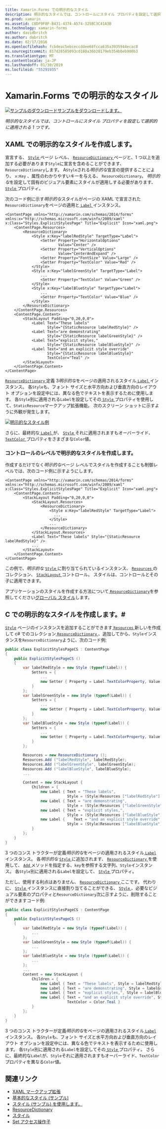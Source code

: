```yaml
---
title: Xamarin.Forms での明示的なスタイル
description: 明示的なスタイルでは、コントロールにスタイル プロパティを設定して選択的に適用される 1 つです。 この記事では、Xamarin.Forms アプリケーションで明示的なスタイルを使用する方法について説明します。
ms.prod: xamarin
ms.assetid: C0DF9F8F-B431-4374-A574-325BC3C41A3B
ms.technology: xamarin-forms
author: davidbritch
ms.author: dabritch
ms.date: 02/17/2016
ms.openlocfilehash: fcbdeac5ebceccddee68fcca635a3935944ecac8
ms.sourcegitcommit: 817d26585093cd180a36b28179eb354b0eb900b3
ms.translationtype: MT
ms.contentlocale: ja-JP
ms.lasthandoff: 01/30/2019
ms.locfileid: "55291935"
---
```

# <a name="explicit-styles-in-xamarinforms"></a>Xamarin.Forms での明示的なスタイル

[![サンプルのダウンロード](~/media/shared/download.png)サンプルをダウンロードします。](https://developer.xamarin.com/samples/xamarin-forms/UserInterface/Styles/BasicStyles/)

_明示的なスタイルでは、コントロールにスタイル プロパティを設定して選択的に適用される 1 つです。_

## <a name="create-an-explicit-style-in-xaml"></a>XAML での明示的なスタイルを作成します。

宣言する、 [ `Style` ](xref:Xamarin.Forms.Style)ページ レベル、 [ `ResourceDictionary` ](xref:Xamarin.Forms.ResourceDictionary)ページと、1 つ以上を追加する必要があります`Style`に宣言を含めることができます、`ResourceDictionary`します。 A`Style`される*明示的な*宣言の提供することにより、 `x:Key` 、属性のわかりやすいキーを与える、 `ResourceDictionary`。 *明示的な*を設定して固有のビジュアル要素にスタイルが適用しする必要があります、 [ `Style` ](xref:Xamarin.Forms.VisualElement.Style)プロパティ。

次のコード例に示す*明示的な*スタイルがページの XAML で宣言された`ResourceDictionary`をページの適用と[ `Label` ](xref:Xamarin.Forms.Label)インスタンス。

```xaml
<ContentPage xmlns="http://xamarin.com/schemas/2014/forms" xmlns:x="http://schemas.microsoft.com/winfx/2009/xaml" x:Class="Styles.ExplicitStylesPage" Title="Explicit" Icon="xaml.png">
    <ContentPage.Resources>
        <ResourceDictionary>
            <Style x:Key="labelRedStyle" TargetType="Label">
                <Setter Property="HorizontalOptions"
                        Value="Center" />
                <Setter Property="VerticalOptions"
                        Value="CenterAndExpand" />
                <Setter Property="FontSize" Value="Large" />
                <Setter Property="TextColor" Value="Red" />
            </Style>
            <Style x:Key="labelGreenStyle" TargetType="Label">
                ...
                <Setter Property="TextColor" Value="Green" />
            </Style>
            <Style x:Key="labelBlueStyle" TargetType="Label">
                ...
                <Setter Property="TextColor" Value="Blue" />
            </Style>
        </ResourceDictionary>
    </ContentPage.Resources>
    <ContentPage.Content>
        <StackLayout Padding="0,20,0,0">
            <Label Text="These labels"
                   Style="{StaticResource labelRedStyle}" />
            <Label Text="are demonstrating"
                   Style="{StaticResource labelGreenStyle}" />
            <Label Text="explicit styles,"
                   Style="{StaticResource labelBlueStyle}" />
            <Label Text="and an explicit style override"
                   Style="{StaticResource labelBlueStyle}"
                   TextColor="Teal" />
        </StackLayout>
    </ContentPage.Content>
</ContentPage>
```

[ `ResourceDictionary` ](xref:Xamarin.Forms.ResourceDictionary)定義 3*明示的な*をページの適用されるスタイル[ `Label` ](xref:Xamarin.Forms.Label)インスタンス。 各`Style`も、フォント サイズと水平方向および垂直方向のレイアウト オプションを設定中には、異なる色でテキストを表示するために使用します。 各`Style`別に適用される`Label`を設定してその[ `Style` ](xref:Xamarin.Forms.VisualElement.Style)プロパティを使用して、`StaticResource`マークアップ拡張機能。 次のスクリーン ショットに示すように外観が発生します。

[![](explicit-images/explicit-styles.png "明示的なスタイル例")](explicit-images/explicit-styles-large.png#lightbox "明示的なスタイルの例")

さらに、最終的な[ `Label` ](xref:Xamarin.Forms.Label)が、 [ `Style` ](xref:Xamarin.Forms.Style)それに適用されますもオーバーライド、 [ `TextColor` ](xref:Xamarin.Forms.Label.TextColor)プロパティをさまざまな`Color`値。

### <a name="create-an-explicit-style-at-the-control-level"></a>コントロールのレベルで明示的なスタイルを作成します。

作成するだけでなく*明示的な*ページ レベルでスタイルを作成することも制御レベルでは、次のコード例に示すようにします。

```xaml
<ContentPage xmlns="http://xamarin.com/schemas/2014/forms" xmlns:x="http://schemas.microsoft.com/winfx/2009/xaml" x:Class="Styles.ExplicitStylesPage" Title="Explicit" Icon="xaml.png">
    <ContentPage.Content>
        <StackLayout Padding="0,20,0,0">
            <StackLayout.Resources>
                <ResourceDictionary>
                    <Style x:Key="labelRedStyle" TargetType="Label">
                      ...
                    </Style>
                    ...
                </ResourceDictionary>
            </StackLayout.Resources>
            <Label Text="These labels" Style="{StaticResource labelRedStyle}" />
            ...
        </StackLayout>
    </ContentPage.Content>
</ContentPage>
```

この例で、*明示的な* [ `Style` ](xref:Xamarin.Forms.Style)に割り当てられているインスタンス、 [ `Resources` ](xref:Xamarin.Forms.VisualElement.Resources)のコレクション、 [ `StackLayout` ](xref:Xamarin.Forms.StackLayout)コントロール。 スタイルは、コントロールとその子に適用できます。

アプリケーションのスタイルを作成する方法について[ `ResourceDictionary`](xref:Xamarin.Forms.ResourceDictionary)を参照してください[グローバル スタイル](~/xamarin-forms/user-interface/styles/application.md)します。

## <a name="create-an-explicit-style-in-c35"></a>C での明示的なスタイルを作成します。&#35;

[`Style`](xref:Xamarin.Forms.Style) ページのインスタンスを追加することができます[ `Resources` ](xref:Xamarin.Forms.VisualElement.Resources)新しいを作成して c# でのコレクション[ `ResourceDictionary` ](xref:Xamarin.Forms.ResourceDictionary)、追加してから、`Style`インスタンスを`ResourceDictionary`ように、次のコード例:

```csharp
public class ExplicitStylesPageCS : ContentPage
{
    public ExplicitStylesPageCS ()
    {
        var labelRedStyle = new Style (typeof(Label)) {
            Setters = {
                ...
                new Setter { Property = Label.TextColorProperty, Value = Color.Red    }
            }
        };
        var labelGreenStyle = new Style (typeof(Label)) {
            Setters = {
                ...
                new Setter { Property = Label.TextColorProperty, Value = Color.Green }
            }
        };
        var labelBlueStyle = new Style (typeof(Label)) {
            Setters = {
                ...
                new Setter { Property = Label.TextColorProperty, Value = Color.Blue }
            }
        };

        Resources = new ResourceDictionary ();
        Resources.Add ("labelRedStyle", labelRedStyle);
        Resources.Add ("labelGreenStyle", labelGreenStyle);
        Resources.Add ("labelBlueStyle", labelBlueStyle);
        ...

        Content = new StackLayout {
            Children = {
                new Label { Text = "These labels",
                            Style = (Style)Resources ["labelRedStyle"] },
                new Label { Text = "are demonstrating",
                            Style = (Style)Resources ["labelGreenStyle"] },
                new Label { Text = "explicit styles,",
                            Style = (Style)Resources ["labelBlueStyle"] },
                new Label {    Text = "and an explicit style override",
                            Style = (Style)Resources ["labelBlueStyle"], TextColor = Color.Teal }
            }
        };
    }
}
```

3 つのコンス トラクターが定義*明示的な*をページの適用されるスタイル[ `Label` ](xref:Xamarin.Forms.Label)インスタンス。 各*明示的な* [ `Style` ](xref:Xamarin.Forms.Style)に追加されます、 [ `ResourceDictionary` ](xref:Xamarin.Forms.ResourceDictionary)を使用して、 [ `Add` ](xref:Xamarin.Forms.ResourceDictionary.Add(System.String,System.Object))メソッドを指定する、`key`を参照する文字列、`Style`インスタンス。 各`Style`別に適用される`Label`を設定して、 [ `Style` ](xref:Xamarin.Forms.VisualElement.Style)プロパティ。

ただし、使用する利点はありません、 [ `ResourceDictionary` ](xref:Xamarin.Forms.ResourceDictionary)ここです。 代わりに、 [ `Style` ](xref:Xamarin.Forms.Style)インスタンスに直接割り当てることができる、 [ `Style` ](xref:Xamarin.Forms.VisualElement.Style) 、必要なビジュアル要素のプロパティと`ResourceDictionary`次に示すように、削除することができますコード例:

```csharp
public class ExplicitStylesPageCS : ContentPage
{
    public ExplicitStylesPageCS ()
    {
        var labelRedStyle = new Style (typeof(Label)) {
            ...
        };
        var labelGreenStyle = new Style (typeof(Label)) {
            ...
        };
        var labelBlueStyle = new Style (typeof(Label)) {
            ...
        };
        ...
        Content = new StackLayout {
            Children = {
                new Label { Text = "These labels", Style = labelRedStyle },
                new Label { Text = "are demonstrating", Style = labelGreenStyle },
                new Label { Text = "explicit styles,", Style = labelBlueStyle },
                new Label { Text = "and an explicit style override", Style = labelBlueStyle,
                            TextColor = Color.Teal }
            }
        };
    }
}
```

3 つのコンス トラクターが定義*明示的な*をページの適用されるスタイル[ `Label` ](xref:Xamarin.Forms.Label)インスタンス。 各`Style`も、フォント サイズと水平方向および垂直方向のレイアウト オプションを設定中には、異なる色でテキストを表示するために使用します。 各`Style`別に適用される`Label`を設定してその[ `Style` ](xref:Xamarin.Forms.VisualElement.Style)プロパティ。 さらに、最終的な`Label`が、`Style`それに適用されますもオーバーライド、`TextColor`プロパティを異なる`Color`値。

## <a name="related-links"></a>関連リンク

- [XAML マークアップ拡張](~/xamarin-forms/xaml/xaml-basics/xaml-markup-extensions.md)
- [基本的なスタイル (サンプル)](https://developer.xamarin.com/samples/xamarin-forms/UserInterface/Styles/BasicStyles/)
- [スタイル (サンプル) を使用します。](https://developer.xamarin.com/samples/xamarin-forms/WorkingWithStyles/)
- [ResourceDictionary](xref:Xamarin.Forms.ResourceDictionary)
- [スタイル](xref:Xamarin.Forms.Style)
- [Set アクセス操作子](xref:Xamarin.Forms.Setter)
